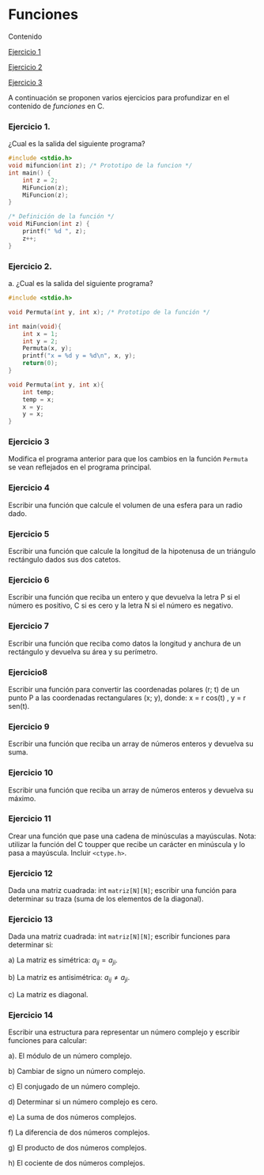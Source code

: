 # Funciones

Contenido

[Ejercicio 1](#ejercicio-1)

[Ejercicio 2](#ejercicio-2)

[Ejercicio 3](#ejercicio-3)



A continuación se proponen varios ejercicios para profundizar en el contenido de *funciones* en C.

### Ejercicio 1. 

¿Cual es la salida del siguiente programa?

```c
#include <stdio.h>
void mifuncion(int z); /* Prototipo de la funcion */
int main() {
    int z = 2;
    MiFuncion(z);
    MiFuncion(z);
}

/* Definición de la función */
void MiFuncion(int z) {
    printf(" %d ", z);
    z++;
}
```

### Ejercicio 2. 

a. ¿Cual es la salida del siguiente programa?

```c
#include <stdio.h>

void Permuta(int y, int x); /* Prototipo de la función */

int main(void){
    int x = 1;
    int y = 2;
    Permuta(x, y);
    printf("x = %d y = %d\n", x, y);
    return(0);
}

void Permuta(int y, int x){
    int temp;
    temp = x;
    x = y;
    y = x;
}
```

### Ejercicio 3

Modifica el programa anterior para que los cambios en la función `Permuta` se vean reflejados en el programa principal.

### Ejercicio 4

Escribir una función que calcule el volumen de una esfera para un radio dado.

### Ejercicio 5

Escribir una función que calcule la longitud de la hipotenusa de un triángulo rectángulo dados sus dos catetos.

### Ejercicio 6 

Escribir una función que reciba un entero y que devuelva la letra P si el número
es positivo, C si es cero y la letra N si el número es negativo.

### Ejercicio 7

Escribir una función que reciba como datos la longitud y anchura de un rectángulo y devuelva su área y su perímetro.

### Ejercicio8

Escribir una función para convertir las coordenadas polares (r; t) de un punto
P a las coordenadas rectangulares (x; y), donde: x = r cos(t) , y = r sen(t).

### Ejercicio 9

Escribir una función que reciba un array de números enteros y devuelva su suma.

### Ejercicio 10

Escribir una función que reciba un array de números enteros y devuelva su máximo.

### Ejercicio 11
Crear una función que pase una cadena de minúsculas a mayúsculas.
Nota: utilizar la función del C toupper que recibe un carácter en minúscula y lo pasa a mayúscula. Incluir `<ctype.h>`.

### Ejercicio 12 

Dada una matriz cuadrada: int `matriz[N][N]`; escribir una función para determinar su traza (suma de los elementos de la diagonal).

### Ejercicio 13
Dada una matriz cuadrada: int `matriz[N][N]`; escribir funciones para determinar si:

a) La matriz es simétrica: $a_{ij} = a_{ji}$.

b) La matriz es antisimétrica: $a_{ij} \neq a_{ji}$.

c) La matriz es diagonal.

### Ejercicio 14

Escribir una estructura para representar un número complejo y escribir funciones para calcular:

a). El módulo de un número complejo.
    
b) Cambiar de signo un número complejo.

c) El conjugado de un número complejo.

d) Determinar si un número complejo es cero.

e) La suma de dos números complejos.

f) La diferencia de dos números complejos.

g) El producto de dos números complejos.

h) El cociente de dos números complejos.